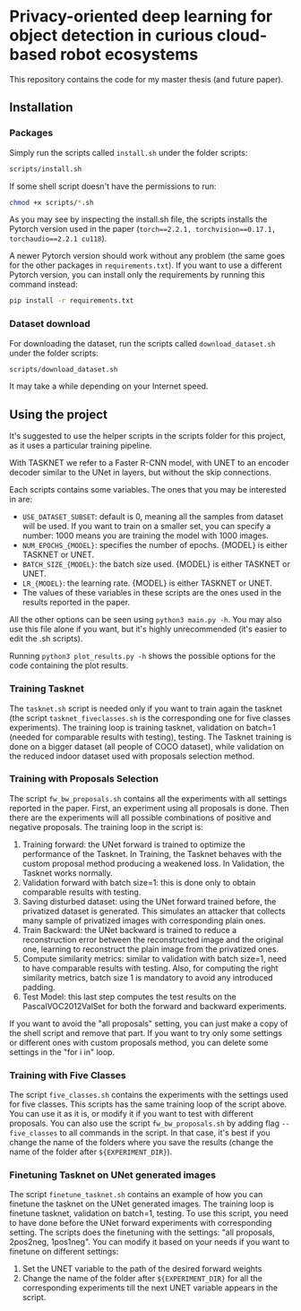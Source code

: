 # Privacy-oriented deep learning for object detection in curious cloud-based robot ecosystems

This repository contains the code for my master thesis (and future paper).

## Installation
### Packages
Simply run the scripts called `install.sh` under the folder scripts:
```bash
scripts/install.sh
```
If some shell script doesn't have the permissions to run:
```bash
chmod +x scripts/*.sh
```
As you may see by inspecting the install.sh file, the scripts installs the Pytorch version used in the paper (`torch==2.2.1, torchvision==0.17.1, torchaudio==2.2.1 cu118`). 

A newer Pytorch version should work without any problem (the same goes for the other packages in `requirements.txt`). If you want to use a different Pytorch version, you can install only the requirements by running this command instead:
```bash
pip install -r requirements.txt
```

### Dataset download
For downloading the dataset, run the scripts called `download_dataset.sh` under the folder scripts:
```bash
scripts/download_dataset.sh
```
It may take a while depending on your Internet speed.

## Using the project
It's suggested to use the helper scripts in the scripts folder for this project, as it uses a particular training pipeline.

With TASKNET we refer to a Faster R-CNN model, with UNET to an encoder decoder similar to the UNet in layers, but without the skip connections.

Each scripts contains some variables. The ones that you may be interested in are:
- `USE_DATASET_SUBSET`: default is 0, meaning all the samples from dataset will be used. If you want to train on a smaller set, you can specify a number: 1000 means you are training the model with 1000 images.
- `NUM_EPOCHS_{MODEL}`: specifies the number of epochs. {MODEL} is either TASKNET or UNET.
- `BATCH_SIZE_{MODEL}`: the batch size used. {MODEL} is either TASKNET or UNET.
- `LR_{MODEL}`: the learning rate. {MODEL} is either TASKNET or UNET.
- The values of these variables in these scripts are the ones used in the results reported in the paper.

All the other options can be seen using `python3 main.py -h`. You may also use this file alone if you want, but it's highly unrecommended (it's easier to edit the .sh scripts).

Running `python3 plot_results.py -h` shows the possible options for the code containing the plot results.

### Training Tasknet
The `tasknet.sh` script is needed only if you want to train again the tasknet (the script `tasknet_fiveclasses.sh` is the corresponding one for five classes experiments).
The training loop is training tasknet, validation on batch=1 (needed for comparable results with testing), testing. The Tasknet training is done on a bigger dataset (all people of COCO dataset), while validation on the reduced indoor dataset used with proposals selection method.

### Training with Proposals Selection
The script `fw_bw_proposals.sh` contains all the experiments with all settings reported in the paper. First, an experiment using all proposals is done. Then there are the experiments will all possible combinations of positive and negative proposals.
The training loop in the script is:
1. Training forward: the UNet forward is trained to optimize the performance of the Tasknet. In Training, the Tasknet behaves with the custom proposal method producing a weakened loss. In Validation, the Tasknet works normally.
2. Validation forward with batch size=1: this is done only to obtain comparable results with testing.
3. Saving disturbed dataset: using the UNet forward trained before, the privatized dataset is generated. This simulates an attacker that collects many sample of privatized images with corresponding plain ones.
4. Train Backward: the UNet backward is trained to reduce a reconstruction error between the reconstructed image and the original one, learning to reconstruct the plain image from the privatized ones.
5. Compute similarity metrics: similar to validation with batch size=1, need to have comparable results with testing. Also, for computing the right similarity metrics, batch size 1 is mandatory to avoid any introduced padding.
6. Test Model: this last step computes the test results on the PascalVOC2012ValSet for both the forward and backward experiments.

If you want to avoid the "all proposals" setting, you can just make a copy of the shell script and remove that part. If you want to try only some settings or different ones with custom proposals method, you can delete some settings in the "for i in" loop.

### Training with Five Classes
The script `five_classes.sh` contains the experiments with the settings used for five classes. This scripts has the same training loop of the script above. You can use it as it is, or modify it if you want to test with different proposals.
You can also use the script `fw_bw_proposals.sh` by adding flag `--five_classes` to all commands in the script. In that case, it's best if you change the name of the folders where you save the results (change the name of the folder after `${EXPERIMENT_DIR}`).

### Finetuning Tasknet on UNet generated images
The script `finetune_tasknet.sh` contains an example of how you can finetune the tasknet on the UNet generated images. The training loop is finetune tasknet, validation on batch=1, testing. To use this script, you need to have done before the UNet forward experiments with corresponding setting.
The scripts does the finetuning with the settings: "all proposals, 2pos2neg, 1pos1neg". You can modify it based on your needs if you want to finetune on different settings:
1. Set the UNET variable to the path of the desired forward weights
2. Change the name of the folder after `${EXPERIMENT_DIR}` for all the corresponding experiments till the next UNET variable appears in the script.
